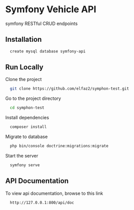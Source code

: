 
# Symfony Vehicle API

symfony RESTful CRUD endpoints



## Installation


```bash
  create mysql database symfony-api
```


    
## Run Locally

Clone the project

```bash
  git clone https://github.com/elfaz2/symphon-test.git
```

Go to the project directory

```bash
  cd symphon-test
```

Install dependencies

```bash
  composer install
```

Migrate to database

```bash
  php bin/console doctrine:migrations:migrate
```

Start the server

```bash
  symfony serve
```


## API Documentation

To view api documentation, browse to this link

```bash
  http://127.0.0.1:800/api/doc
```

